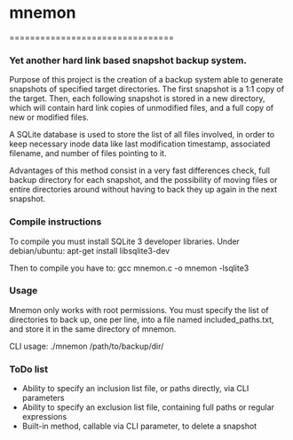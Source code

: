 # mnemon
================================


### Yet another hard link based snapshot backup system.

Purpose of this project is the creation of a backup system able to generate snapshots of specified target directories. The first snapshot is a 1:1 copy of the target. Then, each following snapshot is stored in a new directory, which will contain hard link copies of unmodified files, and a full copy of new or modified files.

A SQLite database is used to store the list of all files involved, in order to keep necessary inode data like last modification timestamp, associated filename, and number of files pointing to it.

Advantages of this method consist in a very fast differences check, full backup directory for each snapshot, and the possibility of moving files or entire directories around without having to back they up again in the next snapshot.


### Compile instructions

To compile you must install SQLite 3 developer libraries. Under debian/ubuntu:
apt-get install libsqlite3-dev

Then to compile you have to:
gcc mnemon.c -o mnemon -lsqlite3


### Usage

Mnemon only works with root permissions.
You must specify the list of directories to back up, one per line, into a file named included_paths.txt, and store it in the same directory of mnemon.

CLI usage:
./mnemon /path/to/backup/dir/


### ToDo list

*  Ability to specify an inclusion list file, or paths directly, via CLI parameters 
*  Ability to specify an exclusion list file, containing full paths or regular expressions
*  Built-in method, callable via CLI parameter, to delete a snapshot
